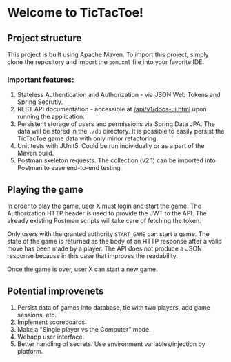 # Welcome to TicTacToe!

## Project structure
This project is built using Apache Maven. To import this project, simply clone the repository and import the `pom.xml` 
file into your favorite IDE.

### Important features:
1. Stateless Authentication and Authorization - via JSON Web Tokens and Spring Secrutiy.
2. REST API documentation - accessible at [/api/v1/docs-ui.html](http://localhost:8080/api/v1/docs-ui.html) upon running the application.
3. Persistent storage of users and permissions via Spring Data JPA. The data will be stored in the `./db` directory.
It is possible to easily persist the TicTacToe game data with only minor refactoring.
4. Unit tests with JUnit5. Could be run individually or as a part of the Maven build.
5. Postman skeleton requests. The collection (v2.1) can be imported into Postman to ease end-to-end testing.
## Playing the game
In order to play the game, user X must login and start the game. The Authorization HTTP header is used to provide the JWT to the API. The already existing Postman scripts will take care of fetching the token. 

Only users with the granted authority
`START_GAME` can start a game. The state of the game is returned as the body of an HTTP response after a valid move has been made by a player. 
The API does not produce a JSON response because in this case that improves the readability.

Once the game is over, user X can start a new game. 

## Potential improvenets
1. Persist data of games into database, tie with two players, add game sessions, etc.
2. Implement scoreboards.
3. Make a "Single player vs the Computer" mode.
4. Webapp user interface.
5. Better handling of secrets. Use environment variables/injection by platform.

